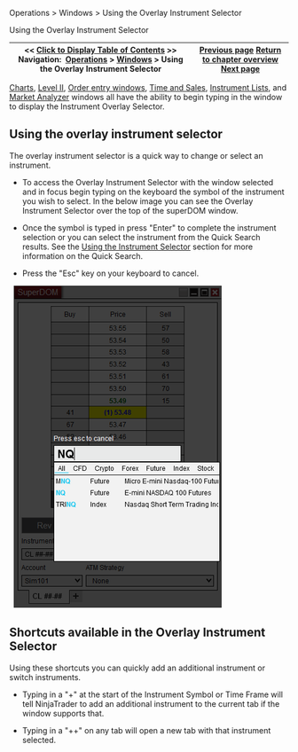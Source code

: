 ﻿
Operations > Windows > Using the Overlay Instrument Selector

Using the Overlay Instrument Selector

| << [Click to Display Table of Contents](instrument_overlay_selector.md) >> **Navigation:**     [Operations](operations-1.md) > [Windows](window_tabs-1.md) > Using the Overlay Instrument Selector | [Previous page](usingtheinstrumentselector-1.md) [Return to chapter overview](window_tabs-1.md) [Next page](using_tabs-1.md) |
| --- | --- |
[Charts](charts-1.md), [Level II](level_ii-1.md), [Order entry windows](order_entry-1.md), [Time and Sales](time__sales-1.md), [Instrument Lists](instrument_lists-1.md), and [Market Analyzer](market_analyzer-1.md) windows all have the ability to begin typing in the window to display the Instrument Overlay Selector. 
 
## Using the overlay instrument selector
The overlay instrument selector is a quick way to change or select an instrument. 
 
- To access the Overlay Instrument Selector with the window selected and in focus begin typing on the keyboard the symbol of the instrument you wish to select. In the below image you can see the Overlay Instrument Selector over the top of the superDOM window.

- Once the symbol is typed in press "Enter" to complete the instrument selection or you can select the instrument from the Quick Search results. See the [Using the Instrument Selector](usingtheinstrumentselector-1.md) section for more information on the Quick Search.

- Press the "Esc" key on your keyboard to cancel.

 
![Window_OverlayInstrumentSelector](window_overlayinstrumentselector.png)
 
## Shortcuts available in the Overlay Instrument Selector
Using these shortcuts you can quickly add an additional instrument or switch instruments. 
 
- Typing in a "+" at the start of the Instrument Symbol or Time Frame will tell NinjaTrader to add an additional instrument to the current tab if the window supports that. 

- Typing in a "++" on any tab will open a new tab with that instrument selected.
